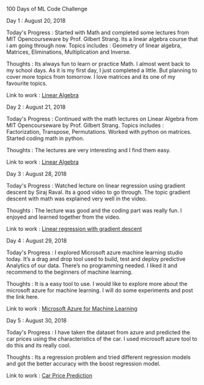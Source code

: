 100 Days of ML Code Challenge

Day 1 : August 20, 2018

Today's Progress : Started with Math and completed some lectures from MIT Opencourseware by Prof. Gilbert Strang. Its a linear algebra course that i am going through now. Topics includes : Geometry of linear algebra, Matrices, Eliminations, Multiplication and Inverse.

Thoughts : Its always fun to learn or practice Math. I almost went back to my school days. As it is my first day, I just completed a little. But planning to cover more topics from tomorrow. I love matrices and its one of my favourite topics.

Link to work : [Linear Algebra](https://ocw.mit.edu/courses/mathematics/18-06-linear-algebra-spring-2010/video-lectures/)

Day 2 : August 21, 2018

Today's Progress : Continued with the math lectures on Linear Algebra from MIT Opencourseware by Prof. Gilbert Strang. Topics includes : Factorization, Transpose, Permutations. Worked with python on matrices. Started coding math in python.

Thoughts : The lectures are very interesting and I find them easy.  

Link to work : [Linear Algebra](https://ocw.mit.edu/courses/mathematics/18-06-linear-algebra-spring-2010/video-lectures/)

Day 3 : August 28, 2018

Today's Progress : Watched lecture on linear regression using gradient descent by Siraj Raval. Its a good video to go through. The topic gradient descent with math was explained very well in the video.  

Thoughts : The lecture was good and the coding part was really fun. I enjoyed and learned together from the video.

Link to work : [Linear regression with gradient descent](https://www.youtube.com/watch?v=XdM6ER7zTLk)

Day 4 : August 29, 2018

Today's Progress : I explored Microsoft azure machine learning studio today. It’s a drag and drop tool used to build, test and deploy predictive Analytics of our data. There’s no programming needed. I liked it and recommend to the beginners of machine learning.

Thoughts : It is a easy tool to use. I would like to explore more about the microsoft azure for machine learning. I will do some experiments and post the link here.

Link to work : [Microsoft Azure for Machine Learning](https://docs.microsoft.com/en-us/azure/machine-learning/studio/data-science-for-beginners-the-5-questions-data-science-answers)

Day 5 : August 30, 2018

Today's Progress : I have taken the dataset from azure and predicted the car prices using the characteristics of the car. I used microsoft azure tool to do this and its really cool.

Thoughts : Its a regression problem and tried different regression models and got the better accuracy with the boost regression model.

Link to work : [Car Price Prediction](https://gallery.azure.ai/Experiment/Car-Price-Prediction-4)
 
